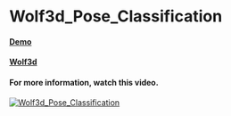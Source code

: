 # Wolf3d_Pose_Classification
#### [Demo](https://ghassen1302.github.io/machine_learning_games/Wolf3d/Wolf3d_and_Pose_Classification/)
#### [Wolf3d](https://github.com/Allakazan/wolf3d-engine)
#### For more information, watch this video.
[![Wolf3d_Pose_Classification](http://img.youtube.com/vi/MCovial8d-U/0.jpg)](https://www.youtube.com/watch?v=MCovial8d-U "Wolf3d - PoseNet")
